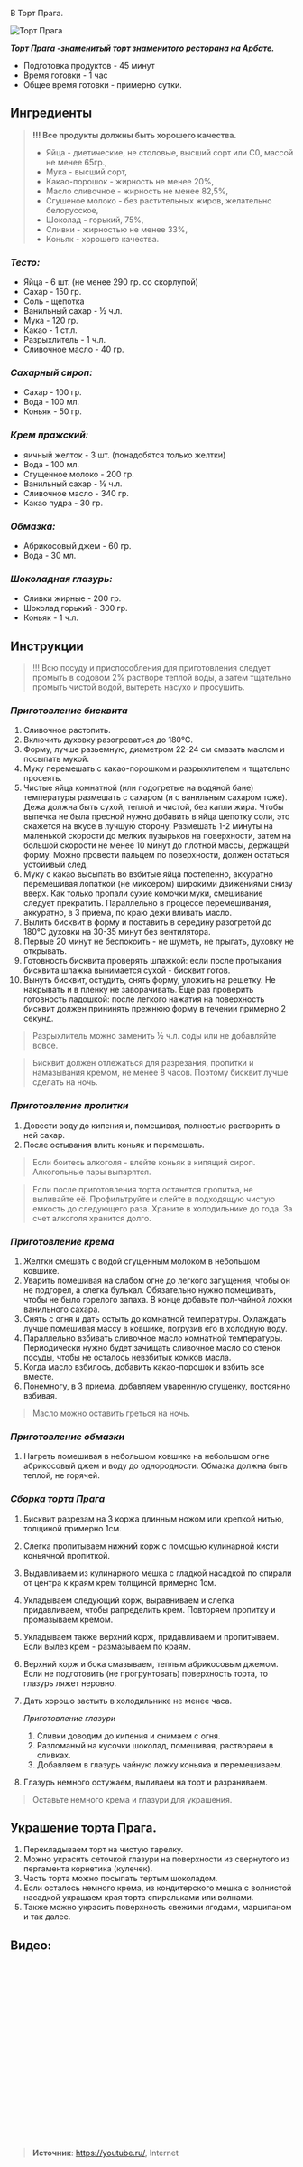 В Торт Прага.

![Торт Прага](/images/Kulinar/Desert/prague-cake.jpg 'Торт Прага')

_**Торт Прага -знаменитый торт знаменитого ресторана на Арбате.**_

- Подготовка продуктов - 45 минут
- Время готовки - 1 час
- Общее время готовки - примерно сутки.

## Ингредиенты

> **!!! Все продукты должны быть хорошего качества.**
>
> - Яйца - диетические, не столовые, высший сорт или С0, массой не менее 65гр.,
> - Мука - высший сорт,
> - Какао-порошок - жирность не менее 20%,
> - Масло сливочное - жирность не менее 82,5%,
> - Сгушеное молоко - без растительных жиров, желательно белорусское,
> - Шоколад - горький, 75%,
> - Сливки - жирностью не менее 33%,
> - Коньяк - хорошего качества.

### _Тесто:_

- Яйца - 6 шт. (не менее 290 гр. со скорлупой)
- Сахар - 150 гр.
- Соль - щепотка
- Ванильный сахар - ½ ч.л.
- Мука - 120 гр.
- Какао - 1 ст.л.
- Разрыхлитель - 1 ч.л.
- Сливочное масло - 40 гр.

### _Сахарный сироп:_

- Сахар - 100 гр.
- Вода - 100 мл.
- Коньяк - 50 гр.

### _Крем пражский:_

- яичный желток - 3 шт. (понадобятся только желтки)
- Вода - 100 мл.
- Сгущенное молоко - 200 гр.
- Ванильный сахар - ½ ч.л.
- Сливочное масло - 340 гр.
- Какао пудра - 30 гр.

### _Обмазка:_

- Абрикосовый джем - 60 гр.
- Вода - 30 мл.

### _Шоколадная глазурь:_

- Сливки жирные - 200 гр.
- Шоколад горький - 300 гр.
- Коньяк - 1 ч.л.

## Инструкции

> !!! Всю посуду и приспособления для приготовления следует промыть в содовом 2% растворе теплой воды,
> а затем тщательно промыть чистой водой, вытереть насухо и просушить.

### _Приготовление бисквита_

1. Сливочное растопить.
2. Включить духовку разогреваться до 180°C.
3. Форму, лучше разьемную, диаметром 22-24 см смазать маслом и посыпать мукой.
4. Муку перемешать с какао-порошком и разрыхлителем и тщательно просеять.
5. Чистые яйца комнатной (или подогретые на водяной бане) температуры размешать с сахаром (и с ванильным сахаром тоже). Дежа должна быть сухой, теплой и чистой, без капли жира. Чтобы выпечка не была пресной нужно добавить в яйца щепотку соли, это скажется на вкусе в лучшую сторону. Размешать 1-2 минуты на маленькой скорости до мелких пузырьков на поверхности, затем на большой скорости не менее 10 минут до плотной массы, держащей форму. Можно провести пальцем по поверхности, должен остаться устойивый след.
6. Муку с какао высыпать во взбитые яйца постепенно, аккуратно перемешивая лопаткой (не миксером) широкими движениями снизу вверх. Как только пропали сухие комочки муки, смешивание следует прекратить. Параллельно в процессе перемешивания, аккуратно, в 3 приема, по краю дежи вливать масло.
7. Вылить бисквит в форму и поставить в середину разогретой до 180°C духовки на 30-35 минут без вентилятора.
8. Первые 20 минут не беспокоить - не шуметь, не прыгать, духовку не открывать.
9. Готовность бисквита проверять шпажкой: если после протыкания бисквита шпажка вынимается сухой - бисквит готов.
10. Вынуть бисквит, остудить, снять форму, уложить на решетку. Не накрывать и в пленку не заворачивать. Еще раз проверить готовность ладошкой: после легкого нажатия на поверхность бисквит должен прининять прежнюю форму в течении примерно 2 секунд.

> Разрыхлитель можно заменить ½ ч.л. соды или не добавляйте вовсе.

> Бисквит должен отлежаться для разрезания, пропитки и намазывания кремом, не менее 8 часов. Поэтому бисквит лучше сделать на ночь.

### _Приготовление пропитки_

1. Довести воду до кипения и, помешивая, полностью растворить в ней сахар.
2. После остывания влить коньяк и перемешать.

> Если боитесь алкоголя - влейте коньяк в кипящий сироп. Алкогольные пары выпарятся.

> Если после приготовления торта останется пропитка, не выливайте её. Профильтруйте и слейте в подходящую чистую емкость до следующего раза. Храните в холодильнике до года. За счет алкоголя хранится долго.

### _Приготовление крема_

1. Желтки смешать с водой сгущенным молоком в небольшом ковшике.
2. Уварить помешивая на слабом огне до легкого загущения, чтобы он не подгорел, а слегка булькал. Обязательно нужно помешивать, чтобы не было горелого запаха. В конце добавьте пол-чайной ложки ванильного сахара.
3. Снять с огня и дать остыть до комнатной температуры. Охлаждать лучше помешивая массу в ковшике, погрузив его в холодную воду.
4. Параллельно взбивать сливочное масло комнатной температуры. Периодически нужно будет зачищать сливочное масло со стенок посуды, чтобы не осталось невзбитык комков масла.
5. Когда масло взбилось, добавить какао-порошок и взбить все вместе.
6. Понемногу, в 3 приема, добавляем уваренную сгущенку, постоянно взбивая.

> Масло можно оставить греться на ночь.

### _Приготовление обмазки_

1. Нагреть помешивая в небольшом ковшике на небольшом огне абрикосовый джем и воду до однородности. Обмазка должна быть теплой, не горячей.

### _Сборка торта Прага_

1. Бисквит разрезам на 3 коржа длинным ножом или крепкой нитью, толщиной примерно 1см.
2. Слегка пропитываем нижний корж с помощью кулинарной кисти коньячной пропиткой.
3. Выдавливаем из кулинарного мешка с гладкой насадкой по спирали от центра к краям крем толщиной примерно 1см.
4. Укладываем следующий корж, выравниваем и слегка придавливаем, чтобы рапределить крем. Повторяем пропитку и промазываем кремом.
5. Укладываем также верхний корж, придавливаем и пропитываем. Если вылез крем - размазываем по краям.
6. Верхний корж и бока смазываем, теплым абрикосовым джемом. Если не подготовить (не прогрунтовать) поверхность торта, то глазурь ляжет неровно.
7. Дать хорошо застыть в холодильнике не менее часа.

    _Приготовление глазури_

    1. Сливки доводим до кипения и снимаем с огня.
    2. Разломаный на кусочки шоколад, помешивая, растворяем в сливках.
    3. Добавляем в глазурь чайную ложку коньяка и перемешиваем.

8. Глазурь немного остужаем, выливаем на торт и разраниваем.

> Оставьте немного крема и глазури для украшения.

## Украшение торта Прага.

1. Перекладываем торт на чистую тарелку.
2. Можно украсить сеточкой глазури на поверхности из свернутого из пергамента корнетика (кулечек).
3. Часть торта можно посыпать тертым шоколадом.
4. Если осталось немного крема, из кондитерского мешка с волнистой насадкой украшаем края торта спиральками или волнами.
5. Также можно украсить поверхность свежими ягодами, марципаном и так далее.

## Видео:

<div class="youtube" id="leo0gaL5kMM" style="width: 560px; height: 315px;"></div>

> **Источник**: https://youtube.ru/, Internet
